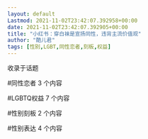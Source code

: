 ```yaml
---
layout: default
Lastmod: 2021-11-02T23:42:07.392958+00:00
date: 2021-11-02T23:42:07.392905+00:00
title: "小红书：穿白袜是宣扬同性，违背主流价值观"
author: "酷儿君"
tags: [性别,LGBT,同性恋者,刻板,权益]
---
```


收录于话题

#同性恋者 3 个内容

#LGBTQ权益 7 个内容

#性别刻板 2 个内容

#性别表达 4 个内容

